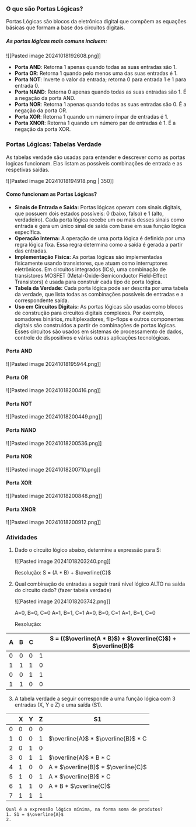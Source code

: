 ### O que são Portas Lógicas?

Portas Lógicas são blocos da eletrônica digital que compõem as equações básicas que formam a base dos circuitos digitais.

##### As portas lógicas mais comuns incluem:

![[Pasted image 20241018192608.png]]

- **Porta AND**: Retorna 1 apenas quando todas as suas entradas são 1.
- **Porta OR**: Retorna 1 quando pelo menos uma das suas entradas é 1.
- **Porta NOT**: Inverte o valor da entrada; retorna 0 para entrada 1 e 1 para entrada 0.
- **Porta NAND**: Retorna 0 apenas quando todas as suas entradas são 1. É a negação da porta AND.
- **Porta NOR**: Retorna 1 apenas quando todas as suas entradas são 0. É a negação da porta OR.
- **Porta XOR**: Retorna 1 quando um número ímpar de entradas é 1.
- **Porta XNOR**: Retorna 1 quando um número par de entradas é 1. É a negação da porta XOR.

### Portas Lógicas: Tabelas Verdade

As tabelas verdade são usadas para entender e descrever como as portas logicas funcionam. Elas listam as possíveis combinações de entrada e as respetivas saídas.

![[Pasted image 20241018194918.png | 350]]

#### Como funcionam as Portas Lógicas?

- **Sinais de Entrada e Saída:** Portas lógicas operam com sinais digitais, que possuem dois estados possíveis: 0 (baixo, falso) e 1 (alto, verdadeiro). Cada porta lógica recebe um ou mais desses sinais como entrada e gera um único sinal de saída com base em sua função lógica específica.
- **Operação Interna:** A operação de uma porta lógica é definida por uma regra lógica fixa. Essa regra determina como a saída é gerada a partir das entradas. 
- **Implementação Física:** As portas lógicas são implementadas fisicamente usando transistores, que atuam como interruptores eletrônicos. Em circuitos integrados (ICs), uma combinação de transístores MOSFET (Metal-Oxide-Semiconductor Field-Effect Transistors) é usada para construir cada tipo de porta lógica. 
- **Tabela da Verdade:** Cada porta lógica pode ser descrita por uma tabela da verdade, que lista todas as combinações possíveis de entradas e a correspondente saída. 
- **Uso em Circuitos Digitais:** As portas lógicas são usadas como blocos de construção para circuitos digitais complexos. Por exemplo, somadores binários, multiplexadores, flip-flops e outros componentes digitais são construídos a partir de combinações de portas lógicas. Esses circuitos são usados em sistemas de processamento de dados, controle de dispositivos e várias outras aplicações tecnológicas.

#### Porta AND

![[Pasted image 20241018195944.png]]

#### Porta OR

![[Pasted image 20241018200416.png]]

#### Porta NOT

![[Pasted image 20241018200449.png]]

#### Porta NAND

![[Pasted image 20241018200536.png]]

#### Porta NOR

![[Pasted image 20241018200710.png]]

#### Porta XOR

![[Pasted image 20241018200848.png]]

#### Porta XNOR

![[Pasted image 20241018200912.png]]

### Atividades

1. Dado o circuito lógico abaixo, determine a expressão para S:
	
	![[Pasted image 20241018203240.png]]
	
	Resolução:
		S = (A \* B) + $\overline{C}$
	
2. Qual combinação de entradas a seguir trará nível lógico ALTO na saída do circuito dado? (fazer tabela verdade)
	
	![[Pasted image 20241018203742.png]]
	
	A=0, B=0, C=0 
	A=1, B=1, C=1 
	A=0, B=0, C=1 
	A=1, B=1, C=0
	
	Resolução:
		

| A   | B   | C   | S = (($\overline{A * B}$) + $\overline{C}$) + $\overline{B}$ |
| --- | --- | --- | ------------------------------------------------------------ |
| 0   | 0   | 0   | 1                                                            |
| 1   | 1   | 1   | 0                                                            |
| 0   | 0   | 1   | 1                                                            |
| 1   | 1   | 0   | 0                                                            |
	
3. A tabela verdade a seguir corresponde a uma função lógica com 3 entradas (X, Y e Z) e uma saída (S1).
	
|     | X   | Y   | Z   | S1                                     |
| --- | --- | --- | --- | -------------------------------------- |
| 0   | 0   | 0   | 0   |                                        |
| 1   | 0   | 0   | 1   | $\overline{A}$ \* $\overline{B}$  \* C |
| 2   | 0   | 1   | 0   |                                        |
| 3   | 0   | 1   | 1   | $\overline{A}$ \* B  \* C              |
| 4   | 1   | 0   | 0   | A \* $\overline{B}$  \* $\overline{C}$ |
| 5   | 1   | 0   | 1   | A \* $\overline{B}$  \* C              |
| 6   | 1   | 1   | 0   | A \* B  \* $\overline{C}$              |
| 7   | 1   | 1   | 1   |                                        |
	Qual é a expressão lógica mínima, na forma soma de produtos?
	1. S1 = $\overline{A}$
	2. 